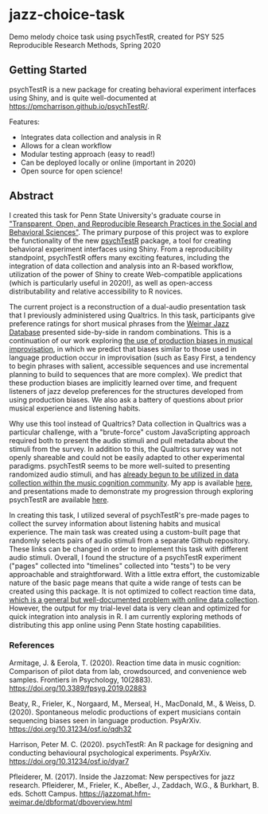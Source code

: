 # jazz-choice-task
Demo melody choice task using psychTestR, created for PSY 525 Reproducible Research Methods, Spring 2020

## Getting Started

psychTestR is a new package for creating behavioral experiment interfaces using Shiny, and is quite well-documented at <https://pmcharrison.github.io/psychTestR/>.

Features:

* Integrates data collection and analysis in R
* Allows for a clean workflow
* Modular testing approach (easy to read!)
* Can be deployed locally or online (important in 2020)
* Open source for open science!

## Abstract

I created this task for Penn State University's graduate course in ["Transparent, Open, and Reproducible Research Practices in the Social and Behavioral Sciences"](https://psu-psychology.github.io/psy-525-reproducible-research-2020/). The primary purpose of this project was to explore the functionality of the new [psychTestR](https://pmcharrison.github.io/psychTestR/) package, a tool for creating behavioral experiment interfaces using Shiny. From a reproducibility standpoint, psychTestR offers many exciting features, including the integration of data collection and analysis into an R-based workflow, utilization of the power of Shiny to create Web-compatible applications (which is particularly useful in 2020!), as well as open-access distributability and relative accessibility to R novices. 

The current project is a reconstruction of a dual-audio presentation task that I previously administered using Qualtrics. In this task, participants give preference ratings for short musical phrases from the [Weimar Jazz Database](https://jazzomat.hfm-weimar.de/dbformat/dboverview.html) presented side-by-side in random combinations. This is a continuation of our work exploring [the use of production biases in musical improvisation](https://psyarxiv.com/qdh32/), in which we predict that biases similar to those used in language production occur in improvisation (such as Easy First, a tendency to begin phrases with salient, accessible sequences and use incremental planning to build to sequences that are more complex). We predict that these production biases are implicitly learned over time, and frequent listeners of jazz develop preferences for the structures developed from using production biases. We also ask a battery of questions about prior musical experience and listening habits.

Why use this tool instead of Qualtrics? Data collection in Qualtrics was a particular challenge, with a "brute-force" custom JavaScripting approach required both to present the audio stimuli and pull metadata about the stimuli from the survey. In addition to this, the Qualtrics survey was not openly shareable and could not be easily adapted to other experimental paradigms. psychTestR seems to be more well-suited to presenting randomized audio stimuli, and has [already begun to be utilized in data collection within the music cognition community](https://pmcharrison.github.io/psychTestR/articles/a2-research-examples.html). My app is available [here](https://github.com/hannah-merseal/jazz-choice-task/blob/master/apps/jazz-choice.R), and presentations made to demonstrate my progression through exploring psychTestR are available [here](https://github.com/hannah-merseal/jazz-choice-task/tree/master/Presentation). 

In creating this task, I utilized several of psychTestR's pre-made pages to collect the survey information about listening habits and musical experience. The main task was created using a custom-built page that randomly selects pairs of audio stimuli from a separate Github repository. These links can be changed in order to implement this task with different audio stimuli. Overall, I found the structure of a psychTestR experiment ("pages" collected into "timelines" collected into "tests") to be very approachable and straightforward. With a little extra effort, the customizable nature of the basic page means that quite a wide range of tests can be created using this package. It is not optimized to collect reaction time data, [which is a general but well-documented problem with online data collection](https://www.frontiersin.org/articles/10.3389/fpsyg.2019.02883/full). However, the output for my trial-level data is very clean and optimized for quick integration into analysis in R. I am currently exploring methods of distributing this app online using Penn State hosting capabilities. 

### References
Armitage, J. & Eerola, T. (2020). Reaction time data in music cognition: Comparison of pilot data from lab, crowdsourced, and convenience web samples. Frontiers in Psychology, 10(2883). https://doi.org/10.3389/fpsyg.2019.02883

Beaty, R., Frieler, K., Norgaard, M., Merseal, H., MacDonald, M., & Weiss, D. (2020). Spontaneous melodic productions of expert musicians contain sequencing biases seen in language production. PsyArXiv. https://doi.org/10.31234/osf.io/qdh32

Harrison, Peter M. C. (2020). psychTestR: An R package for designing and conducting behavioural psychological experiments. PsyArXiv. https://doi.org/10.31234/osf.io/dyar7

Pfleiderer, M. (2017). Inside the Jazzomat: New perspectives for jazz research. Pfleiderer, M., Frieler, K., Abeßer, J., Zaddach, W.G., & Burkhart, B. eds. Schott Campus. https://jazzomat.hfm-weimar.de/dbformat/dboverview.html


